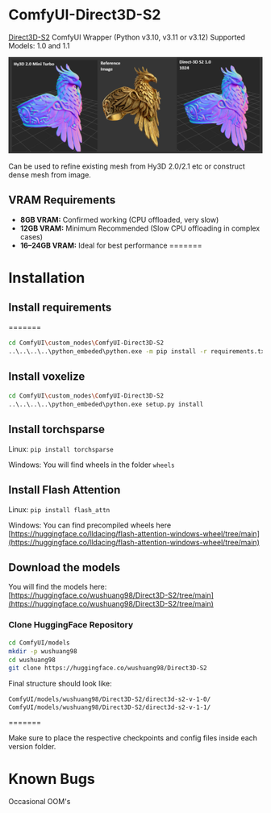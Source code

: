 # ComfyUI-Direct3D-S2
[Direct3D-S2](https://github.com/DreamTechAI/Direct3D-S2) ComfyUI Wrapper
(Python v3.10, v3.11 or v3.12)
Supported Models: 1.0 and 1.1

![results](results.png "Results")

Can be used to refine existing mesh from Hy3D 2.0/2.1 etc or construct dense mesh from image.

## VRAM Requirements
- **8GB VRAM:** Confirmed working (CPU offloaded, very slow)
- **12GB VRAM:** Minimum Recommended (Slow CPU offloading in complex cases)
- **16–24GB VRAM:** Ideal for best performance
=======

# Installation

## Install requirements
=======

```bash
cd ComfyUI\custom_nodes\ComfyUI-Direct3D-S2
..\..\..\..\python_embeded\python.exe -m pip install -r requirements.txt
```

## Install voxelize

```bash
cd ComfyUI\custom_nodes\ComfyUI-Direct3D-S2
..\..\..\..\python_embeded\python.exe setup.py install
```

## Install torchsparse

Linux: `pip install torchsparse`

Windows: You will find wheels in the folder `wheels`

## Install Flash Attention

Linux: `pip install flash_attn`

Windows: You can find precompiled wheels here [https://huggingface.co/lldacing/flash-attention-windows-wheel/tree/main](https://huggingface.co/lldacing/flash-attention-windows-wheel/tree/main)

## Download the models

You will find the models here: [https://huggingface.co/wushuang98/Direct3D-S2/tree/main](https://huggingface.co/wushuang98/Direct3D-S2/tree/main)

### Clone HuggingFace Repository
```bash
cd ComfyUI/models
mkdir -p wushuang98
cd wushuang98
git clone https://huggingface.co/wushuang98/Direct3D-S2
```

Final structure should look like:

```
ComfyUI/models/wushuang98/Direct3D-S2/direct3d-s2-v-1-0/
ComfyUI/models/wushuang98/Direct3D-S2/direct3d-s2-v-1-1/
```
=======


Make sure to place the respective checkpoints and config files inside each version folder.

# Known Bugs

Occasional OOM's
